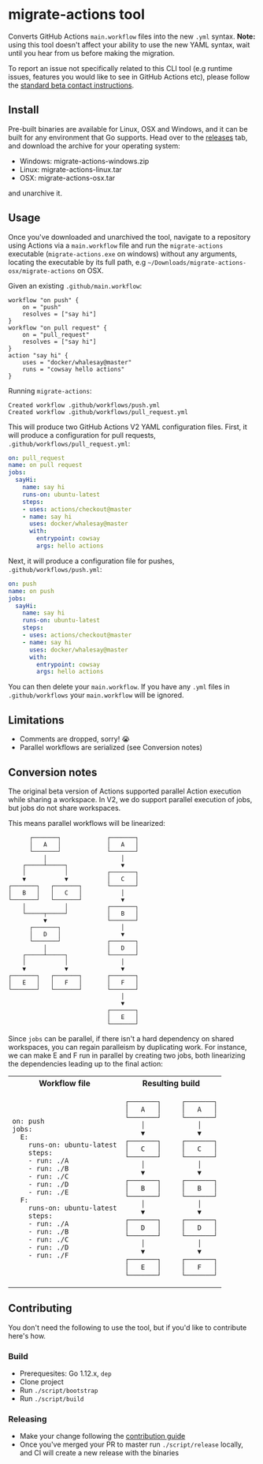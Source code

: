 # migrate-actions tool

Converts GitHub Actions `main.workflow` files into the new `.yml` syntax. **Note:** using this tool doesn't affect your ability to use the new YAML syntax, wait until you hear from us before making the migration.

To report an issue not specifically related to this CLI tool (e.g runtime issues, features you would like to see in GitHub Actions etc), please follow the [standard beta contact instructions](https://help.github.com/en/articles/about-github-actions#contacting-support).

## Install

Pre-built binaries are available for Linux, OSX and Windows, and it can be built for any environment that Go supports. Head over to the [releases](https://github.com/actions/migrate/releases) tab, and download the archive for your operating system:

- Windows: migrate-actions-windows.zip
- Linux: migrate-actions-linux.tar
- OSX: migrate-actions-osx.tar

and unarchive it.

## Usage

Once you've downloaded and unarchived the tool, navigate to a repository using Actions via a `main.workflow` file and run the `migrate-actions` executable (`migrate-actions.exe` on windows) without any arguments,
locating the executable by its full path, e.g `~/Downloads/migrate-actions-osx/migrate-actions` on OSX.

Given an existing `.github/main.workflow`:

```hcl
workflow "on push" {
    on = "push"
    resolves = ["say hi"]
}
workflow "on pull request" {
    on = "pull_request"
    resolves = ["say hi"]
}
action "say hi" {
    uses = "docker/whalesay@master"
    runs = "cowsay hello actions"
}
```

Running `migrate-actions`:

```
Created workflow .github/workflows/push.yml
Created workflow .github/workflows/pull_request.yml
```

This will produce two GitHub Actions V2 YAML configuration files.
First, it will produce a configuration for pull requests, `.github/workflows/pull_request.yml`:

```yaml
on: pull_request
name: on pull request
jobs:
  sayHi:
    name: say hi
    runs-on: ubuntu-latest
    steps:
    - uses: actions/checkout@master
    - name: say hi
      uses: docker/whalesay@master
      with:
        entrypoint: cowsay
        args: hello actions
```

Next, it will produce a configuration file for pushes, `.github/workflows/push.yml`:

```yaml
on: push
name: on push
jobs:
  sayHi:
    name: say hi
    runs-on: ubuntu-latest
    steps:
    - uses: actions/checkout@master
    - name: say hi
      uses: docker/whalesay@master
      with:
        entrypoint: cowsay
        args: hello actions
```

You can then delete your `main.workflow`. If you have any `.yml` files in `.github/workflows` your `main.workflow` will be ignored.

## Limitations

- Comments are dropped, sorry! 😭
- Parallel workflows are serialized (see Conversion notes)

## Conversion notes

The original beta version of Actions supported parallel Action execution while sharing a workspace. In V2, we do support parallel execution of jobs, but jobs do not share workspaces.

This means parallel workflows will be linearized:

```
      ┌───────┐             ┌───────┐
      │   A   │             │   A   │
      └───────┘             └───────┘
          │                     │    
    ┌─────┴─────┐               ▼    
    │           │           ┌───────┐
    ▼           ▼           │   C   │
┌───────┐   ┌───────┐       └───────┘
│   B   │   │   C   │           │    
└───────┘   └───────┘           ▼    
    │           │           ┌───────┐
    └─────┬─────┘           │   B   │
          ▼                 └───────┘
      ┌───────┐                 │    
      │   D   │                 ▼    
      └───────┘             ┌───────┐
          │                 │   D   │
    ┌─────┴─────┐           └───────┘
    │           │               │    
    ▼           ▼               ▼    
┌───────┐   ┌───────┐       ┌───────┐
│   E   │   │   F   │       │   F   │
└───────┘   └───────┘       └───────┘
                                │    
                                ▼    
                            ┌───────┐
                            │   E   │
                            └───────┘
```

Since `jobs` can be parallel, if there isn't a hard dependency on shared workspaces, you can regain paralleism by duplicating work. For instance, we can make E and F run in parallel by creating two jobs, both linearizing the dependencies leading up to the final action:

<table>
      <tr>
            <th>Workflow file</th>
            <th>Resulting build</th>
      </tr>
      <tr> 
           <td>
           
```
on: push
jobs:
  E:
    runs-on: ubuntu-latest
    steps:
    - run: ./A
    - run: ./B
    - run: ./C
    - run: ./D
    - run: ./E
  F:
    runs-on: ubuntu-latest
    steps:
    - run: ./A
    - run: ./B
    - run: ./C
    - run: ./D
    - run: ./F
```

</td>

<td>
      
```
┌───────┐     ┌───────┐
│   A   │     │   A   │
└───────┘     └───────┘
    │             │    
    ▼             ▼    
┌───────┐     ┌───────┐
│   C   │     │   C   │
└───────┘     └───────┘
    │             │    
    ▼             ▼    
┌───────┐     ┌───────┐
│   B   │     │   B   │
└───────┘     └───────┘
    │             │    
    ▼             ▼    
┌───────┐     ┌───────┐
│   D   │     │   D   │
└───────┘     └───────┘
    │             │    
    ▼             ▼    
┌───────┐     ┌───────┐
│   E   │     │   F   │
└───────┘     └───────┘
```

</td>

</tr>

</table>

## Contributing

You don't need the following to use the tool, but if you'd like to contribute here's how.

### Build

- Prerequesites: Go 1.12.x, `dep`
- Clone project
- Run `./script/bootstrap`
- Run `./script/build`

### Releasing

- Make your change following the [contribution guide](CONTRIBUTING.md)
- Once you've merged your PR to master run `./script/release` locally, and CI will create a new release with the binaries

